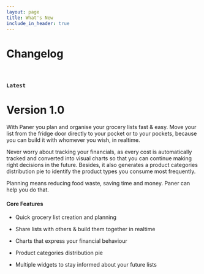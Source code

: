 ```yaml
---
layout: page
title: What's New
include_in_header: true
---
```


# Changelog
<br>

### `Latest`
# **Version 1.0**
With Paner you plan and organise your grocery lists fast & easy. Move your list from the fridge door directly to your pocket or to your pockets, because you can build it with whomever you wish, in realtime. 

Never worry about tracking your financials, as every cost is automatically tracked and converted into visual charts so that you can continue making right decisions in the future. Besides, it also generates a product categories distribution pie to identify the product types you consume most frequently. 

Planning means reducing food waste, saving time and money. Paner can help you do that.

#### Core Features
- Quick grocery list creation and planning

- Share lists with others & build them together in realtime

- Charts that express your financial behaviour

- Product categories distribution pie

- Multiple widgets to stay informed about your future lists

<br>
